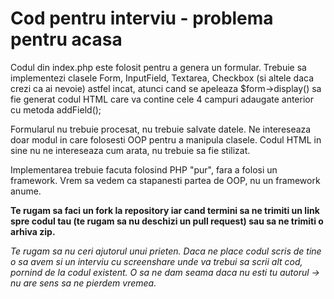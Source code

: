 # Cod pentru interviu - problema pentru acasa

Codul din index.php este folosit pentru a genera un formular.
Trebuie sa implementezi clasele Form, InputField, Textarea, Checkbox (si
altele daca crezi ca ai nevoie) astfel incat, atunci cand se apeleaza
$form->display() sa fie generat codul HTML care va contine cele 4 campuri
adaugate anterior cu metoda addField();

Formularul nu trebuie procesat, nu trebuie salvate datele. Ne intereseaza
doar modul in care folosesti OOP pentru a manipula clasele.
Codul HTML in sine nu ne intereseaza cum arata, nu trebuie sa fie stilizat.

Implementarea trebuie facuta folosind PHP "pur", fara a folosi un framework.
Vrem sa vedem ca stapanesti partea de OOP, nu un framework anume.

**Te rugam sa faci un fork la repository iar cand termini sa ne trimiti un link spre codul tau (te rugam sa nu deschizi un pull request) sau sa ne trimiti o arhiva zip.**

*Te rugam sa nu ceri ajutorul unui prieten. Daca ne place codul scris de tine o sa avem si un interviu cu screenshare unde va trebui sa scrii alt cod, pornind de la codul existent. O sa ne dam seama daca nu esti tu autorul → nu are sens sa ne pierdem vremea.*
